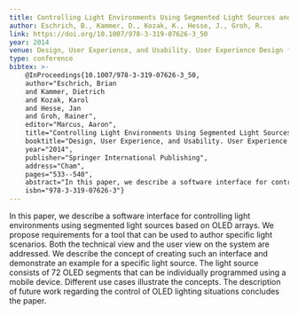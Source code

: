 ```yaml
---
title: Controlling Light Environments Using Segmented Light Sources and Mobile Devices
author: Eschrich, B., Kammer, D., Kozak, K., Hesse, J., Groh, R.
link: https://doi.org/10.1007/978-3-319-07626-3_50
year: 2014
venue: Design, User Experience, and Usability. User Experience Design for Diverse Interaction Platforms and Environments
type: conference
bibtex: >-
    @InProceedings{10.1007/978-3-319-07626-3_50,
    author="Eschrich, Brian
    and Kammer, Dietrich
    and Kozak, Karol
    and Hesse, Jan
    and Groh, Rainer",
    editor="Marcus, Aaron",
    title="Controlling Light Environments Using Segmented Light Sources and Mobile Devices",
    booktitle="Design, User Experience, and Usability. User Experience Design for Diverse Interaction Platforms and Environments",
    year="2014",
    publisher="Springer International Publishing",
    address="Cham",
    pages="533--540",
    abstract="In this paper, we describe a software interface for controlling light environments using segmented light sources based on OLED arrays. We propose requirements for a tool that can be used to author specific light scenarios. Both the technical view and the user view on the system are addressed. We describe the concept of creating such an interface and demonstrate an example for a specific light source. The light source consists of 72 OLED segments that can be individually programmed using a mobile device. Different use cases illustrate the concepts. The description of future work regarding the control of OLED lighting situations concludes the paper.",
    isbn="978-3-319-07626-3"}
---
```

In this paper, we describe a software interface for controlling light environments using segmented light sources based on OLED arrays. We propose requirements for a tool that can be used to author specific light scenarios. Both the technical view and the user view on the system are addressed. We describe the concept of creating such an interface and demonstrate an example for a specific light source. The light source consists of 72 OLED segments that can be individually programmed using a mobile device. Different use cases illustrate the concepts. The description of future work regarding the control of OLED lighting situations concludes the paper.